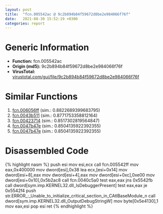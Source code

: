 ```yaml
---
layout: post
title:  "fcn.005542ac @ 9c2b894b84f59672d8be2e984066f76f"
date:   2021-08-30 15:52:19 +0300
categories: report
---
```


# Generic Information
- **Function:** fcn.005542ac
- **Origin (md5):** 9c2b894b84f59672d8be2e984066f76f
- **VirusTotal:** [virustotal.com/gui/file/9c2b894b84f59672d8be2e984066f76f][virustotal_ref]



# Similar Functions

1. [fcn.006056ff][similar_1_ref] (sim.: 0.8822689399683795)
2. [fcn.0043b511][similar_2_ref] (sim.: 0.8771753358812164)
3. [fcn.00423714][similar_3_ref] (sim.: 0.8517302819564847)
4. [fcn.0047b47e][similar_4_ref] (sim.: 0.8504135922392355)
5. [fcn.0047b47e][similar_5_ref] (sim.: 0.8504135922392355)


# Disassembled Code

{% highlight nasm %}
push esi
mov esi,ecx
call fcn.005542ff
mov eax,0x400000
mov dword[esi],0x38
lea ecx,[esi+0x14]
mov dword[esi+8],eax
mov dword[esi+4],eax
mov dword[esi+0xc],0xe00
mov dword[esi+0x10],0x5b2ac8
call fcn.0040c5a0
test eax,eax
jns 0x5542fb
call dword[sym.imp.KERNEL32.dll_IsDebuggerPresent]
test eax,eax
je 0x5542f4
push str.ERROR_:_Unable_to_initialize_critical_section_in_CAtlBaseModule_n
call dword[sym.imp.KERNEL32.dll_OutputDebugStringW]
mov byte[0x5e4130],1
mov eax,esi
pop esi
ret 
{% endhighlight %}


[similar_1_ref]: /report/fcn.006056ff@52d540e8e13e0f0bbb8946b2363a382d
[similar_2_ref]: /report/fcn.0043b511@d96761eb00d2d97e2b6f5ffffed0b46a
[similar_3_ref]: /report/fcn.00423714@ba86269e5231930ee4def4088ddb8d19
[similar_4_ref]: /report/fcn.0047b47e@fb9b7d22bc1c143ac66b0575cbdd088d
[similar_5_ref]: /report/fcn.0047b47e@152885a790b99953ce23874f0947b7bd
[virustotal_ref]: https://www.virustotal.com/gui/file/9c2b894b84f59672d8be2e984066f76f